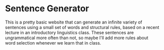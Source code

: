 # Sentence Generator

This is a pretty basic website that can generate an infinite variety of sentences using a small set of words and structural rules, based on a recent lecture in an introductory linguistics class. These sentences are ungrammatical more often than not, so maybe I'll add more rules about word selection whenever we learn that in class.
